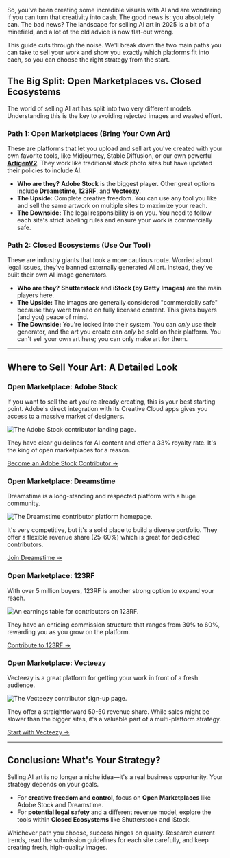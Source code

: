 So, you've been creating some incredible visuals with AI and are wondering if you can turn that creativity into cash. The good news is: you absolutely can. The bad news? The landscape for selling AI art in 2025 is a bit of a minefield, and a lot of the old advice is now flat-out wrong.

This guide cuts through the noise. We'll break down the two main paths you can take to sell your work and show you exactly which platforms fit into each, so you can choose the right strategy from the start.

## The Big Split: Open Marketplaces vs. Closed Ecosystems

The world of selling AI art has split into two very different models. Understanding this is the key to avoiding rejected images and wasted effort.

### Path 1: Open Marketplaces (Bring Your Own Art)

These are platforms that let you upload and sell art you've created with your own favorite tools, like Midjourney, Stable Diffusion, or our own powerful **[ArtigenV2](/artigenv2)**. They work like traditional stock photo sites but have updated their policies to include AI.

*   **Who are they?** **Adobe Stock** is the biggest player. Other great options include **Dreamstime**, **123RF**, and **Vecteezy**.
*   **The Upside:** Complete creative freedom. You can use any tool you like and sell the same artwork on multiple sites to maximize your reach.
*   **The Downside:** The legal responsibility is on you. You need to follow each site's strict labeling rules and ensure your work is commercially safe.

### Path 2: Closed Ecosystems (Use Our Tool)

These are industry giants that took a more cautious route. Worried about legal issues, they've banned externally generated AI art. Instead, they've built their own AI image generators.

*   **Who are they?** **Shutterstock** and **iStock (by Getty Images)** are the main players here.
*   **The Upside:** The images are generally considered "commercially safe" because they were trained on fully licensed content. This gives buyers (and you) peace of mind.
*   **The Downside:** You're locked into their system. You can *only* use their generator, and the art you create can *only* be sold on their platform. You can't sell your own art here; you can only make art for them.

---

## Where to Sell Your Art: A Detailed Look

### Open Marketplace: Adobe Stock

If you want to sell the art you're already creating, this is your best starting point. Adobe's direct integration with its Creative Cloud apps gives you access to a massive market of designers.

![The Adobe Stock contributor landing page.](/images/blog/selling-ai-generated-art-on-adobe-stock.webp)

They have clear guidelines for AI content and offer a 33% royalty rate. It's the king of open marketplaces for a reason.

[Become an Adobe Stock Contributor &rarr;](https://contributor.stock.adobe.com)

### Open Marketplace: Dreamstime

Dreamstime is a long-standing and respected platform with a huge community.

![The Dreamstime contributor platform homepage.](/images/blog/sell-ai-generated-art-on-dreamstime.webp)

It's very competitive, but it's a solid place to build a diverse portfolio. They offer a flexible revenue share (25-60%) which is great for dedicated contributors.

[Join Dreamstime &rarr;](https://www.dreamstime.com/#res54001661)

### Open Marketplace: 123RF

With over 5 million buyers, 123RF is another strong option to expand your reach.

![An earnings table for contributors on 123RF.](/images/blog/sell-images-123Ref.webp)

They have an enticing commission structure that ranges from 30% to 60%, rewarding you as you grow on the platform.

[Contribute to 123RF &rarr;](https://www.123rf.com/contributors/)

### Open Marketplace: Vecteezy

Vecteezy is a great platform for getting your work in front of a fresh audience.

![The Vecteezy contributor sign-up page.](/images/blog/selling-ai-generated-images-on-vecteezy.webp)

They offer a straightforward 50-50 revenue share. While sales might be slower than the bigger sites, it's a valuable part of a multi-platform strategy.

[Start with Vecteezy &rarr;](https://www.vecteezy.com/contributors)

---

## Conclusion: What's Your Strategy?

Selling AI art is no longer a niche idea—it's a real business opportunity. Your strategy depends on your goals.

*   For **creative freedom and control**, focus on **Open Marketplaces** like Adobe Stock and Dreamstime.
*   For **potential legal safety** and a different revenue model, explore the tools within **Closed Ecosystems** like Shutterstock and iStock.

Whichever path you choose, success hinges on quality. Research current trends, read the submission guidelines for each site carefully, and keep creating fresh, high-quality images.
